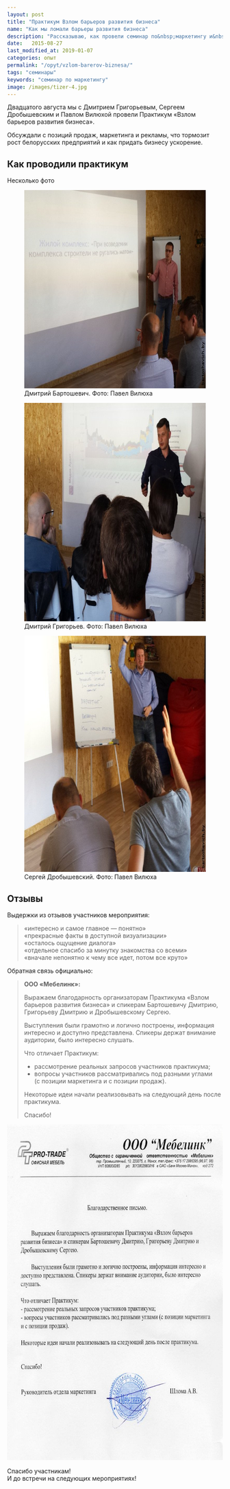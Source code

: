 ```yaml
---
layout: post
title: "Практикум Взлом барьеров развития бизнеса"
name: "Как мы ломали барьеры развития бизнеса"
description: "Рассказываю, как провели семинар по&nbsp;маркетингу и&nbsp;продажам для руководителей компаний."
date:   2015-08-27
last_modified_at: 2019-01-07
categories: опыт
permalink: "/opyt/vzlom-barerov-biznesa/"
tags: "семинары"
keywords: "семинар по маркетингу"
image: /images/tizer-4.jpg
---
```


<p>Двадцатого августа мы&nbsp;с&nbsp;Дмитрием Григорьевым, Сергеем Дробышевским и&nbsp;Павлом Вилюхой провели Практикум «Взлом барьеров развития бизнеса».</p>
<p>Обсуждали с&nbsp;позиций продаж, маркетинга и&nbsp;рекламы, что тормозит рост белорусских предприятий и&nbsp;как придать бизнесу ускорение.</p>
<h2>Как проводили практикум</h2>

<p>Несколько фото</p>

<figure itemscope itemtype="http://schema.org/ImageObject">
<picture>
                <source srcset="/images/bar1.avif" type="image/avif">
                 <source srcset="/images/bar1.webp" type="image/webp">               
               <img loading="lazy" src='/images/bar1.jpg' alt="Дмитрий Бартошевич" width="695" height="462" class="img-responsive" itemprop="contentUrl"/>
    </picture>
<figcaption itemprop="name">
Дмитрий Бартошевич. Фото: Павел Вилюха
</figcaption>
</figure>


<figure>
<picture>
                <source srcset="/images/bar2.avif" type="image/avif">
                 <source srcset="/images/bar2.webp" type="image/webp">               
               <img loading="lazy" src='/images/bar2.jpg' alt="Дмитрий Григорьев" width="695" height="509" class="img-responsive" />
    </picture>
<figcaption>
Дмитрий Григорьев. Фото: Павел Вилюха
</figcaption>
</figure>

<figure>
<picture>
                <source srcset="/images/bar3.avif" type="image/avif">
                 <source srcset="/images/bar3.webp" type="image/webp">               
               <img loading="lazy" src='/images/bar3.jpg' alt="Сергей Дробышевский" width="695" height="550" class="img-responsive" />
    </picture>

<figcaption>
Сергей Дробышевский. Фото: Павел Вилюха
</figcaption>
</figure>




<h2>Отзывы</h2>
<p class="mb-0">Выдержки из&nbsp;отзывов участников мероприятия:</p>
<blockquote>
 «интересно и&nbsp;самое главное&nbsp;— понятно»<br/>
	«прекрасные факты в&nbsp;доступной визуализации»<br/>
	«осталось ощущение диалога»<br/>
	«отдельное спасибо за&nbsp;минутку знакомства со&nbsp;всеми»<br/>
	«вначале непонятно к&nbsp;чему все идет, потом все круто»
</blockquote>
<p class="mb-0">Обратная связь официально:</p>
<blockquote>
<b>ООО «Мебелинк»:</b>
<p>Выражаем благодарность организаторам Практикума «Взлом барьеров развития бизнеса» и&nbsp;спикерам Бартошевичу Дмитрию, Григорьеву Дмитрию и&nbsp;Дробышевскому Сергею. </p>
<p>Выступления были грамотно и&nbsp;логично построены, информация интересно и&nbsp;доступно представлена. Спикеры держат внимание аудитории, было интересно слушать.</p>
<p>Что отличает Практикум:</p>

<ul>
	<li>рассмотрение реальных запросов участников практикума;</li>
	<li>вопросы участников рассматривались под разными углами (с&nbsp;позиции маркетинга и&nbsp;с&nbsp;позиции продаж).</li>
</ul>
<p>Некоторые идеи начали реализовывать на&nbsp;следующий день после практикума.</p>
<p>Спасибо!</p>
</blockquote>
<img src='/images/bar4.jpg' alt="отзыв" width="695" height="782" class="img-responsive" />

<p>Спасибо участникам!<br/>
 И&nbsp;до&nbsp;встречи на&nbsp;следующих мероприятиях!
</p>
